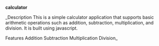 **calculator**

_Description This is a simple calculator application that supports basic arithmetic operations such as addition, subtraction, multiplication, and division. It is built using javascript.

Features Addition Subtraction Multiplication Division_
